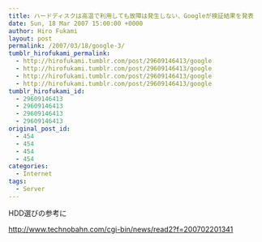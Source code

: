 ```yaml
---
title: ハードディスクは高温で利用しても故障は発生しない、Googleが検証結果を発表
date: Sun, 18 Mar 2007 15:00:00 +0000
author: Hiro Fukami
layout: post
permalink: /2007/03/18/google-3/
tumblr_hirofukami_permalink:
  - http://hirofukami.tumblr.com/post/29609146413/google
  - http://hirofukami.tumblr.com/post/29609146413/google
  - http://hirofukami.tumblr.com/post/29609146413/google
  - http://hirofukami.tumblr.com/post/29609146413/google
tumblr_hirofukami_id:
  - 29609146413
  - 29609146413
  - 29609146413
  - 29609146413
original_post_id:
  - 454
  - 454
  - 454
  - 454
categories:
  - Internet
tags:
  - Server
---
```

<div class="section">
  <p>
    HDD選びの参考に
  </p>
  
  <p>
    <a href="http://www.technobahn.com/cgi-bin/news/read2?f=200702201341" target="_blank"><a href="http://www.technobahn.com/cgi-bin/news/read2?f=200702201341" target="_blank">http://www.technobahn.com/cgi-bin/news/read2?f=200702201341</a></a>
  </p>
</div>